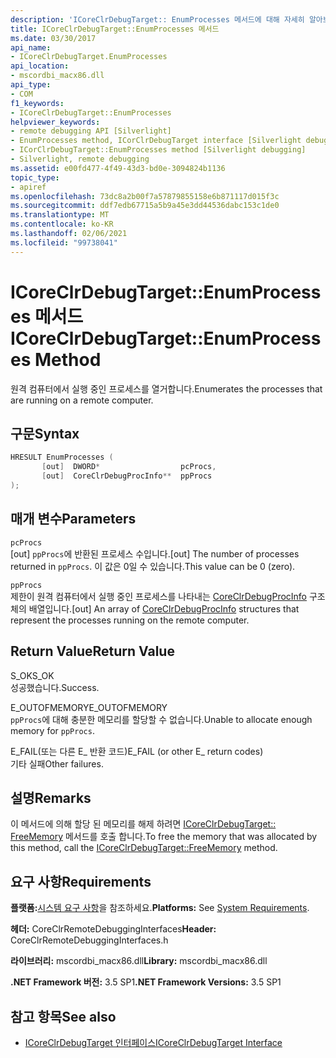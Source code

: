 ```yaml
---
description: 'ICoreClrDebugTarget:: EnumProcesses 메서드에 대해 자세히 알아보세요.'
title: ICoreClrDebugTarget::EnumProcesses 메서드
ms.date: 03/30/2017
api_name:
- ICoreClrDebugTarget.EnumProcesses
api_location:
- mscordbi_macx86.dll
api_type:
- COM
f1_keywords:
- ICoreClrDebugTarget::EnumProcesses
helpviewer_keywords:
- remote debugging API [Silverlight]
- EnumProcesses method, ICorClrDebugTarget interface [Silverlight debugging]
- ICorClrDebugTarget::EnumProcesses method [Silverlight debugging]
- Silverlight, remote debugging
ms.assetid: e00fd477-4f49-43d3-bd0e-3094824b1136
topic_type:
- apiref
ms.openlocfilehash: 73dc8a2b00f7a57879855158e6b871117d015f3c
ms.sourcegitcommit: ddf7edb67715a5b9a45e3dd44536dabc153c1de0
ms.translationtype: MT
ms.contentlocale: ko-KR
ms.lasthandoff: 02/06/2021
ms.locfileid: "99738041"
---
```

# <a name="icoreclrdebugtargetenumprocesses-method"></a><span data-ttu-id="814b7-103">ICoreClrDebugTarget::EnumProcesses 메서드</span><span class="sxs-lookup"><span data-stu-id="814b7-103">ICoreClrDebugTarget::EnumProcesses Method</span></span>

<span data-ttu-id="814b7-104">원격 컴퓨터에서 실행 중인 프로세스를 열거합니다.</span><span class="sxs-lookup"><span data-stu-id="814b7-104">Enumerates the processes that are running on a remote computer.</span></span>  
  
## <a name="syntax"></a><span data-ttu-id="814b7-105">구문</span><span class="sxs-lookup"><span data-stu-id="814b7-105">Syntax</span></span>  
  
```cpp  
HRESULT EnumProcesses (  
       [out]  DWORD*                  pcProcs,
       [out]  CoreClrDebugProcInfo**  ppProcs  
);  
```  
  
## <a name="parameters"></a><span data-ttu-id="814b7-106">매개 변수</span><span class="sxs-lookup"><span data-stu-id="814b7-106">Parameters</span></span>  

 `pcProcs`  
 <span data-ttu-id="814b7-107">[out] `ppProcs`에 반환된 프로세스 수입니다.</span><span class="sxs-lookup"><span data-stu-id="814b7-107">[out] The number of processes returned in `ppProcs`.</span></span> <span data-ttu-id="814b7-108">이 값은 0일 수 있습니다.</span><span class="sxs-lookup"><span data-stu-id="814b7-108">This value can be 0 (zero).</span></span>  
  
 `ppProcs`  
 <span data-ttu-id="814b7-109">제한이 원격 컴퓨터에서 실행 중인 프로세스를 나타내는 [CoreClrDebugProcInfo](coreclrdebugprocinfo-structure.md) 구조체의 배열입니다.</span><span class="sxs-lookup"><span data-stu-id="814b7-109">[out] An array of [CoreClrDebugProcInfo](coreclrdebugprocinfo-structure.md) structures that represent the processes running on the remote computer.</span></span>  
  
## <a name="return-value"></a><span data-ttu-id="814b7-110">Return Value</span><span class="sxs-lookup"><span data-stu-id="814b7-110">Return Value</span></span>  

 <span data-ttu-id="814b7-111">S_OK</span><span class="sxs-lookup"><span data-stu-id="814b7-111">S_OK</span></span>  
 <span data-ttu-id="814b7-112">성공했습니다.</span><span class="sxs-lookup"><span data-stu-id="814b7-112">Success.</span></span>  
  
 <span data-ttu-id="814b7-113">E_OUTOFMEMORY</span><span class="sxs-lookup"><span data-stu-id="814b7-113">E_OUTOFMEMORY</span></span>  
 <span data-ttu-id="814b7-114">`ppProcs`에 대해 충분한 메모리를 할당할 수 없습니다.</span><span class="sxs-lookup"><span data-stu-id="814b7-114">Unable to allocate enough memory for `ppProcs`.</span></span>  
  
 <span data-ttu-id="814b7-115">E_FAIL(또는 다른 E_ 반환 코드)</span><span class="sxs-lookup"><span data-stu-id="814b7-115">E_FAIL (or other E_ return codes)</span></span>  
 <span data-ttu-id="814b7-116">기타 실패</span><span class="sxs-lookup"><span data-stu-id="814b7-116">Other failures.</span></span>  
  
## <a name="remarks"></a><span data-ttu-id="814b7-117">설명</span><span class="sxs-lookup"><span data-stu-id="814b7-117">Remarks</span></span>  

 <span data-ttu-id="814b7-118">이 메서드에 의해 할당 된 메모리를 해제 하려면 [ICoreClrDebugTarget:: FreeMemory](icoreclrdebugtarget-freememory-method.md) 메서드를 호출 합니다.</span><span class="sxs-lookup"><span data-stu-id="814b7-118">To free the memory that was allocated by this method, call the [ICoreClrDebugTarget::FreeMemory](icoreclrdebugtarget-freememory-method.md) method.</span></span>  
  
## <a name="requirements"></a><span data-ttu-id="814b7-119">요구 사항</span><span class="sxs-lookup"><span data-stu-id="814b7-119">Requirements</span></span>  

 <span data-ttu-id="814b7-120">**플랫폼:**[시스템 요구 사항](../../get-started/system-requirements.md)을 참조하세요.</span><span class="sxs-lookup"><span data-stu-id="814b7-120">**Platforms:** See [System Requirements](../../get-started/system-requirements.md).</span></span>  
  
 <span data-ttu-id="814b7-121">**헤더:** CoreClrRemoteDebuggingInterfaces</span><span class="sxs-lookup"><span data-stu-id="814b7-121">**Header:** CoreClrRemoteDebuggingInterfaces.h</span></span>  
  
 <span data-ttu-id="814b7-122">**라이브러리:** mscordbi_macx86.dll</span><span class="sxs-lookup"><span data-stu-id="814b7-122">**Library:** mscordbi_macx86.dll</span></span>  
  
 <span data-ttu-id="814b7-123">**.NET Framework 버전:** 3.5 SP1</span><span class="sxs-lookup"><span data-stu-id="814b7-123">**.NET Framework Versions:** 3.5 SP1</span></span>  
  
## <a name="see-also"></a><span data-ttu-id="814b7-124">참고 항목</span><span class="sxs-lookup"><span data-stu-id="814b7-124">See also</span></span>

- [<span data-ttu-id="814b7-125">ICoreClrDebugTarget 인터페이스</span><span class="sxs-lookup"><span data-stu-id="814b7-125">ICoreClrDebugTarget Interface</span></span>](icoreclrdebugtarget-interface.md)
